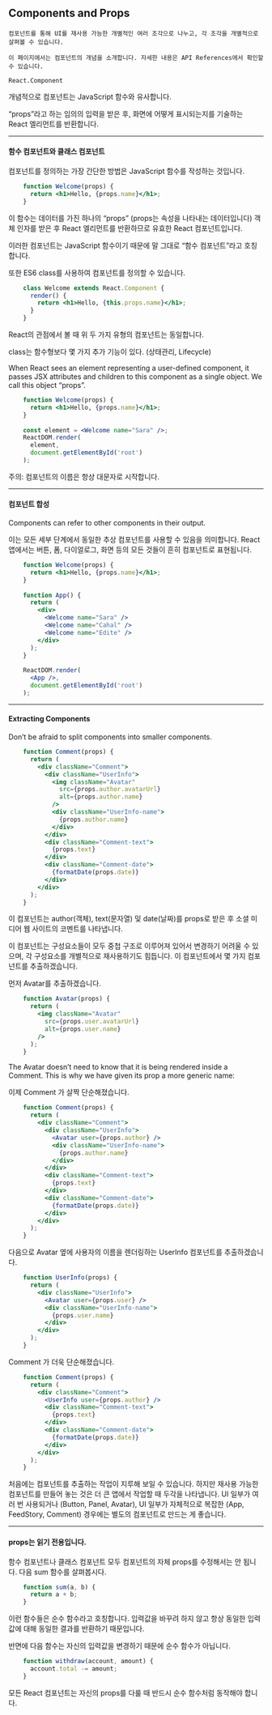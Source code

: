 ## Components and Props
    컴포넌트를 통해 UI를 재사용 가능한 개별적인 여러 조각으로 나누고, 각 조각을 개별적으로 살펴볼 수 있습니다. 
    
    이 페이지에서는 컴포넌트의 개념을 소개합니다. 자세한 내용은 API References에서 확인할 수 있습니다.
    
    React.Component

개념적으로 컴포넌트는 JavaScript 함수와 유사합니다. 

“props”라고 하는 임의의 입력을 받은 후, 화면에 어떻게 표시되는지를 기술하는 React 엘리먼트를 반환합니다.

***
#### 함수 컴포넌트와 클래스 컴포넌트

컴포넌트를 정의하는 가장 간단한 방법은 JavaScript 함수를 작성하는 것입니다.

```jsx
    function Welcome(props) {
      return <h1>Hello, {props.name}</h1>;
    }
```

이 함수는 데이터를 가진 하나의 “props” (props는 속성을 나타내는 데이터입니다) 객체 인자를 받은 후 React 엘리먼트를 반환하므로 유효한 React 컴포넌트입니다. 

이러한 컴포넌트는 JavaScript 함수이기 때문에 말 그대로 “함수 컴포넌트”라고 호칭합니다.

또한 ES6 class를 사용하여 컴포넌트를 정의할 수 있습니다.

```jsx
    class Welcome extends React.Component {
      render() {
        return <h1>Hello, {this.props.name}</h1>;
      }
    }
```

React의 관점에서 볼 때 위 두 가지 유형의 컴포넌트는 동일합니다.

class는 함수형보다 몇 가지 추가 기능이 있다. (상태관리, Lifecycle)

When React sees an element representing a user-defined component, it passes JSX attributes and children to this component as a single object. We call this object “props”.

```jsx
    function Welcome(props) {
      return <h1>Hello, {props.name}</h1>;
    }
    
    const element = <Welcome name="Sara" />;
    ReactDOM.render(
      element,
      document.getElementById('root')
    );
```

주의: 컴포넌트의 이름은 항상 대문자로 시작합니다.

***
#### 컴포넌트 합성

Components can refer to other components in their output. 

이는 모든 세부 단계에서 동일한 추상 컴포넌트를 사용할 수 있음을 의미합니다. React 앱에서는 버튼, 폼, 다이얼로그, 화면 등의 모든 것들이 흔히 컴포넌트로 표현됩니다.

```jsx
    function Welcome(props) {
      return <h1>Hello, {props.name}</h1>;
    }
    
    function App() {
      return (
        <div>
          <Welcome name="Sara" />
          <Welcome name="Cahal" />
          <Welcome name="Edite" />
        </div>
      );
    }
    
    ReactDOM.render(
      <App />,
      document.getElementById('root')
    );
```

***
#### Extracting Components

Don’t be afraid to split components into smaller components.

```jsx
    function Comment(props) {
      return (
        <div className="Comment">
          <div className="UserInfo">
            <img className="Avatar"
              src={props.author.avatarUrl}
              alt={props.author.name}
            />
            <div className="UserInfo-name">
              {props.author.name}
            </div>
          </div>
          <div className="Comment-text">
            {props.text}
          </div>
          <div className="Comment-date">
            {formatDate(props.date)}
          </div>
        </div>
      );
    }
```

이 컴포넌트는 author(객체), text(문자열) 및 date(날짜)를 props로 받은 후 소셜 미디어 웹 사이트의 코멘트를 나타냅니다.

이 컴포넌트는 구성요소들이 모두 중첩 구조로 이루어져 있어서 변경하기 어려울 수 있으며, 각 구성요소를 개별적으로 재사용하기도 힘듭니다. 이 컴포넌트에서 몇 가지 컴포넌트를 추출하겠습니다.

먼저 Avatar를 추출하겠습니다.

```jsx
    function Avatar(props) {
      return (
        <img className="Avatar"
          src={props.user.avatarUrl}
          alt={props.user.name}
        />
      );
    }
```

The Avatar doesn’t need to know that it is being rendered inside a Comment. This is why we have given its prop a more generic name:

이제 Comment 가 살짝 단순해졌습니다.

```jsx
    function Comment(props) {
      return (
        <div className="Comment">
          <div className="UserInfo">
            <Avatar user={props.author} />
            <div className="UserInfo-name">
              {props.author.name}
            </div>
          </div>
          <div className="Comment-text">
            {props.text}
          </div>
          <div className="Comment-date">
            {formatDate(props.date)}
          </div>
        </div>
      );
    }
```

다음으로 Avatar 옆에 사용자의 이름을 렌더링하는 UserInfo 컴포넌트를 추출하겠습니다.

```jsx
    function UserInfo(props) {
      return (
        <div className="UserInfo">
          <Avatar user={props.user} />
          <div className="UserInfo-name">
            {props.user.name}
          </div>
        </div>
      );
    }
```

Comment 가 더욱 단순해졌습니다.

```jsx
    function Comment(props) {
      return (
        <div className="Comment">
          <UserInfo user={props.author} />
          <div className="Comment-text">
            {props.text}
          </div>
          <div className="Comment-date">
            {formatDate(props.date)}
          </div>
        </div>
      );
    }
```

처음에는 컴포넌트를 추출하는 작업이 지루해 보일 수 있습니다. 하지만 재사용 가능한 컴포넌트를 만들어 놓는 것은 더 큰 앱에서 작업할 때 두각을 나타냅니다. UI 일부가 여러 번 사용되거나 (Button, Panel, Avatar), UI 일부가 자체적으로 복잡한 (App, FeedStory, Comment) 경우에는 별도의 컴포넌트로 만드는 게 좋습니다.

***
#### props는 읽기 전용입니다.

함수 컴포넌트나 클래스 컴포넌트 모두 컴포넌트의 자체 props를 수정해서는 안 됩니다. 다음 sum 함수를 살펴봅시다.

```jsx
    function sum(a, b) {
      return a + b;
    }
```

이런 함수들은 순수 함수라고 호칭합니다. 입력값을 바꾸려 하지 않고 항상 동일한 입력값에 대해 동일한 결과를 반환하기 때문입니다.

반면에 다음 함수는 자신의 입력값을 변경하기 때문에 순수 함수가 아닙니다.

```jsx
    function withdraw(account, amount) {
      account.total -= amount;
    }
```

모든 React 컴포넌트는 자신의 props를 다룰 때 반드시 순수 함수처럼 동작해야 합니다.

















